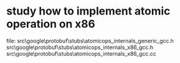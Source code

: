 # study how to implement atomic operation on x86

file:
src\google\protobuf\stubs\atomicops_internals_generic_gcc.h
src\google\protobuf\stubs\atomicops_internals_x86_gcc.h
src\google\protobuf\stubs\atomicops_internals_x86_gcc.cc
